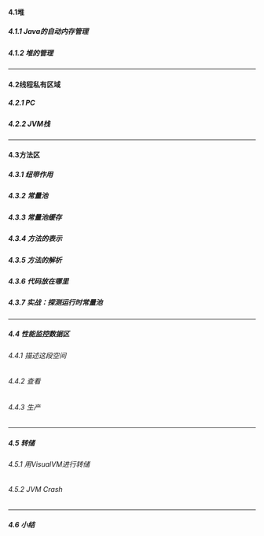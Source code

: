 #### 4.1堆
##### 4.1.1 Java的自动内存管理


##### 4.1.2 堆的管理

---
#### 4.2线程私有区域
##### 4.2.1 PC
##### 4.2.2 JVM栈

---
#### 4.3方法区
##### 4.3.1 纽带作用
##### 4.3.2 常量池
##### 4.3.3 常量池缓存
##### 4.3.4 方法的表示
##### 4.3.5 方法的解析
##### 4.3.6 代码放在哪里
##### 4.3.7 实战：探测运行时常量池

---
##### 4.4 性能监控数据区
###### 4.4.1 描述这段空间
###### 4.4.2 查看
###### 4.4.3 生产

---
##### 4.5 转储
###### 4.5.1 用VisualVM进行转储
###### 4.5.2 JVM Crash

---

##### 4.6 小结


